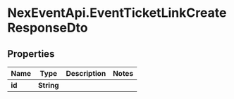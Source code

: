 # NexEventApi.EventTicketLinkCreateResponseDto

## Properties

Name | Type | Description | Notes
------------ | ------------- | ------------- | -------------
**id** | **String** |  | 


